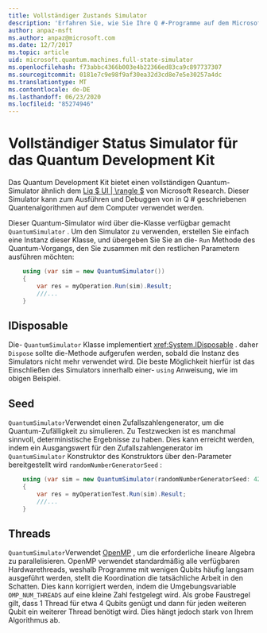 ```yaml
---
title: Vollständiger Zustands Simulator
description: 'Erfahren Sie, wie Sie Ihre Q #-Programme auf dem Microsoft Quantum Development Kit vollständigen Status Simulator ausführen.'
author: anpaz-msft
ms.author: anpaz@microsoft.com
ms.date: 12/7/2017
ms.topic: article
uid: microsoft.quantum.machines.full-state-simulator
ms.openlocfilehash: f73abbc4366b003e4b22366ed83ca9c897737307
ms.sourcegitcommit: 0181e7c9e98f9af30ea32d3cd8e7e5e30257a4dc
ms.translationtype: MT
ms.contentlocale: de-DE
ms.lasthandoff: 06/23/2020
ms.locfileid: "85274946"
---
```

# <a name="quantum-development-kit-full-state-simulator"></a>Vollständiger Status Simulator für das Quantum Development Kit

Das Quantum Development Kit bietet einen vollständigen Quantum-Simulator ähnlich dem [Liq $ UI | \rangle $](http://stationq.github.io/Liquid/) von Microsoft Research.
Dieser Simulator kann zum Ausführen und Debuggen von in Q # geschriebenen Quantenalgorithmen auf dem Computer verwendet werden.

Dieser Quantum-Simulator wird über die-Klasse verfügbar gemacht `QuantumSimulator` . Um den Simulator zu verwenden, erstellen Sie einfach eine Instanz dieser Klasse, und übergeben Sie Sie an die- `Run` Methode des Quantum-Vorgangs, den Sie zusammen mit den restlichen Parametern ausführen möchten:

```csharp
    using (var sim = new QuantumSimulator())
    {
        var res = myOperation.Run(sim).Result;
        ///...
    }
```

## <a name="idisposable"></a>IDisposable

Die- `QuantumSimulator` Klasse implementiert <xref:System.IDisposable> . daher `Dispose` sollte die-Methode aufgerufen werden, sobald die Instanz des Simulators nicht mehr verwendet wird. Die beste Möglichkeit hierfür ist das Einschließen des Simulators innerhalb einer- `using` Anweisung, wie im obigen Beispiel.

## <a name="seed"></a>Seed

`QuantumSimulator`Verwendet einen Zufallszahlengenerator, um die Quantum-Zufälligkeit zu simulieren. Zu Testzwecken ist es manchmal sinnvoll, deterministische Ergebnisse zu haben. Dies kann erreicht werden, indem ein Ausgangswert für den Zufallszahlengenerator im `QuantumSimulator` Konstruktor des Konstruktors über den-Parameter bereitgestellt wird `randomNumberGeneratorSeed` :

```csharp
    using (var sim = new QuantumSimulator(randomNumberGeneratorSeed: 42))
    {
        var res = myOperationTest.Run(sim).Result;
        ///...
    }
```

## <a name="threads"></a>Threads

`QuantumSimulator`Verwendet [OpenMP](http://www.openmp.org/) , um die erforderliche lineare Algebra zu parallelisieren. OpenMP verwendet standardmäßig alle verfügbaren Hardwarethreads, weshalb Programme mit wenigen Qubits häufig langsam ausgeführt werden, stellt die Koordination die tatsächliche Arbeit in den Schatten. Dies kann korrigiert werden, indem die Umgebungsvariable `OMP_NUM_THREADS` auf eine kleine Zahl festgelegt wird. Als grobe Faustregel gilt, dass 1 Thread für etwa 4 Qubits genügt und dann für jeden weiteren Qubit ein weiterer Thread benötigt wird. Dies hängt jedoch stark von Ihrem Algorithmus ab.

